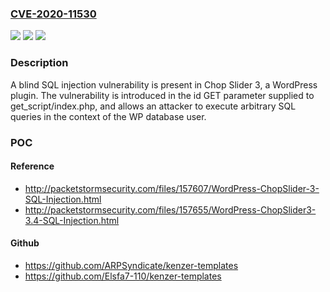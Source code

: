 ### [CVE-2020-11530](https://cve.mitre.org/cgi-bin/cvename.cgi?name=CVE-2020-11530)
![](https://img.shields.io/static/v1?label=Product&message=n%2Fa&color=blue)
![](https://img.shields.io/static/v1?label=Version&message=n%2Fa&color=blue)
![](https://img.shields.io/static/v1?label=Vulnerability&message=n%2Fa&color=brighgreen)

### Description

A blind SQL injection vulnerability is present in Chop Slider 3, a WordPress plugin. The vulnerability is introduced in the id GET parameter supplied to get_script/index.php, and allows an attacker to execute arbitrary SQL queries in the context of the WP database user.

### POC

#### Reference
- http://packetstormsecurity.com/files/157607/WordPress-ChopSlider-3-SQL-Injection.html
- http://packetstormsecurity.com/files/157655/WordPress-ChopSlider3-3.4-SQL-Injection.html

#### Github
- https://github.com/ARPSyndicate/kenzer-templates
- https://github.com/Elsfa7-110/kenzer-templates

